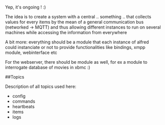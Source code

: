 Yep, it's ongoing ! :)

The idea is to create a system with a central .. something .. that collects values for every items by the mean of a general communication bus (networked -> MQTT) and thus allowing different instances to run on several machines while accessing the information from everywhere

A bit more: everything should be a module that each instance of alfred could instanciate or not to provide functionalities like bindings, xmpp module, webinterface etc

For the webserver, there should be module as well, for ex a module to interrogate database of movies in xbmc :)

##Topics

Description of all topics used here:
- config
- commands
- heartbeats
- items
- logs

